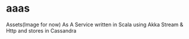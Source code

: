 # aaas
Assets(Image for now) As A Service written in Scala using Akka Stream &amp; Http and stores in Cassandra
